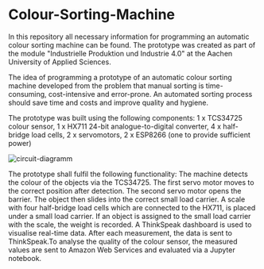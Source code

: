 # Colour-Sorting-Machine
In this repository all necessary information for programming an automatic colour sorting machine can be found.
The prototype was created as part of the module "Industrielle Produktion und Industrie 4.0" at the Aachen University of Applied Sciences. 

The idea of programming a prototype of an automatic colour sorting machine developed from the problem that manual sorting is time-consuming, cost-intensive and error-prone. An automated sorting process should save time and costs and improve quality and hygiene.

The prototype was built using the following components: 
1 x TCS34725 colour sensor, 1 x HX711 24-bit analogue-to-digital converter, 4 x half-bridge load cells, 2 x servomotors, 2 x ESP8266 (one to provide sufficient power)

![circuit-diagramm](https://user-images.githubusercontent.com/107826888/174525890-bb2a7cb5-ae74-4883-9383-92389b0246ce.png)

The prototype shall fulfil the following functionality: The machine detects the colour of the objects via the TCS34725. The first servo motor moves to the correct position after detection. The second servo motor opens the barrier. The object then slides into the correct small load carrier. A scale with four half-bridge load cells which are connected to the HX711, is placed under a small load carrier. If an object is assigned to the small load carrier with the scale, the weight is recorded. A ThinkSpeak dashboard is used to visualise real-time data. After each measurement, the data is sent to ThinkSpeak.To analyse the quality of the colour sensor, the measured values are sent to Amazon Web Services and evaluated via a Jupyter notebook.
